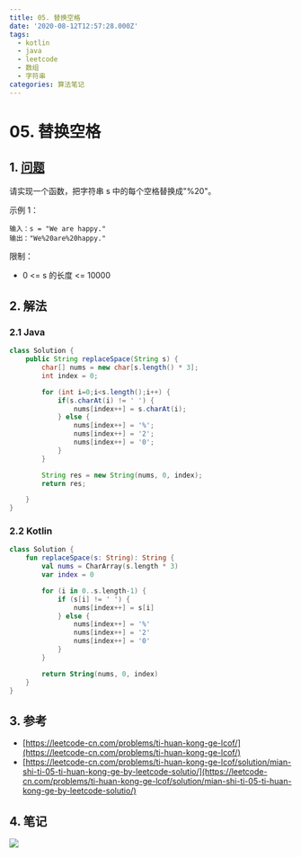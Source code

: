 ```yaml
---
title: 05. 替换空格
date: '2020-08-12T12:57:28.000Z'
tags:
  - kotlin
  - java
  - leetcode
  - 数组
  - 字符串
categories: 算法笔记
---
```


# 05. 替换空格

## 1. [问题](https://leetcode-cn.com/problems/ti-huan-kong-ge-lcof/)

请实现一个函数，把字符串 s 中的每个空格替换成"%20"。

示例 1：

```text
输入：s = "We are happy."
输出："We%20are%20happy."
```

限制：

* 0 &lt;= s 的长度 &lt;= 10000

## 2. 解法

### 2.1 Java

```java
class Solution {
    public String replaceSpace(String s) {
        char[] nums = new char[s.length() * 3];
        int index = 0;

        for (int i=0;i<s.length();i++) {
            if(s.charAt(i) != ' ') {
                nums[index++] = s.charAt(i);
            } else {
                nums[index++] = '%';
                nums[index++] = '2';
                nums[index++] = '0';
            }
        }

        String res = new String(nums, 0, index);
        return res;

    }
}
```

### 2.2 Kotlin

```kotlin
class Solution {
    fun replaceSpace(s: String): String {
        val nums = CharArray(s.length * 3)
        var index = 0

        for (i in 0..s.length-1) {
            if (s[i] != ' ') {
                nums[index++] = s[i]
            } else {
                nums[index++] = '%'
                nums[index++] = '2'
                nums[index++] = '0'
            }
        }

        return String(nums, 0, index)
    }
}
```

## 3. 参考

* [https://leetcode-cn.com/problems/ti-huan-kong-ge-lcof/](https://leetcode-cn.com/problems/ti-huan-kong-ge-lcof/)
* [https://leetcode-cn.com/problems/ti-huan-kong-ge-lcof/solution/mian-shi-ti-05-ti-huan-kong-ge-by-leetcode-solutio/](https://leetcode-cn.com/problems/ti-huan-kong-ge-lcof/solution/mian-shi-ti-05-ti-huan-kong-ge-by-leetcode-solutio/)

## 4. 笔记

![](https://777blog.oss-cn-shanghai.aliyuncs.com/leetcode/lcof-05.jpg)

